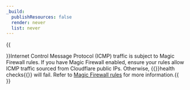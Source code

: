 ```yaml
---
_build:
  publishResources: false
  render: never
  list: never
---
```


{{<Aside type="warning">}}Internet Control Message Protocol (ICMP) traffic is subject to Magic Firewall rules. If you have Magic Firewall enabled, ensure your rules allow ICMP traffic sourced from Cloudflare public IPs. Otherwise, {{<glossary-tooltip term_id="tunnel health-check">}}health checks{{</glossary-tooltip>}} will fail. Refer to [Magic Firewall rules](/magic-firewall/about/ruleset-logic/#magic-firewall-rules-and-magic-transit-endpoint-health-checks) for more information.{{</Aside>}}